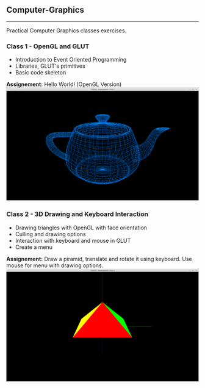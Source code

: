 ## Computer-Graphics
--------------------
Practical Computer Graphics classes exercises.


### Class 1 - OpenGL and GLUT
- Introduction to Event Oriented Programming
- Libraries, GLUT's primitives
- Basic code skeleton 

**Assignement:** Hello World! (OpenGL Version)
![Class01](https://github.com/Pirata156/Computer-Graphics/blob/master/Class01/Result/Class01_HelloWorld.png "Hello World!")

### Class 2 - 3D Drawing and Keyboard Interaction
- Drawing triangles with OpenGL with face orientation
- Culling and drawing options
- Interaction with keyboard and mouse in GLUT
- Create a menu

**Assignement:** Draw a piramid, translate and rotate it using keyboard. Use mouse for menu with drawing options.
![Class02](https://github.com/Pirata156/Computer-Graphics/blob/master/Class02/Result/Class02_3dDrawing.png "3D Drawing")
